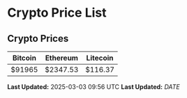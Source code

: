 # Crypto Price List

## Crypto Prices
| Bitcoin | Ethereum | Litecoin |
| ------- | -------- | -------- |
| $91965 | $2347.53 | $116.37 |
**Last Updated:** 2025-03-03 09:56 UTC
**Last Updated:** $DATE$
